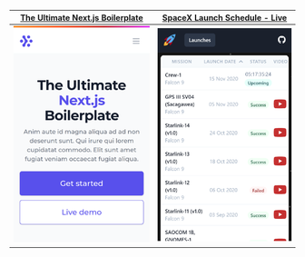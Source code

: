 [The Ultimate Next.js Boilerplate](https://nextjsboilerplate.com/) | [SpaceX Launch Schedule - Live](https://spacexschedule.com/)
------------ | -------------
![The Ultimate Next.js Boilerplate](https://github.com/Nases/Nases/blob/main/the-ultimate-nextjs-boilerplate.png) | ![SpaceX Launch Schedule Logo](https://github.com/Nases/Nases/blob/main/spacex-schedule.png)
